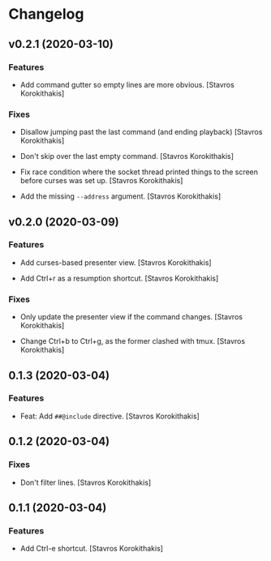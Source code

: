 # Changelog


## v0.2.1 (2020-03-10)

### Features

* Add command gutter so empty lines are more obvious. [Stavros Korokithakis]

### Fixes

* Disallow jumping past the last command (and ending playback) [Stavros Korokithakis]

* Don't skip over the last empty command. [Stavros Korokithakis]

* Fix race condition where the socket thread printed things to the screen before curses was set up. [Stavros Korokithakis]

* Add the missing `--address` argument. [Stavros Korokithakis]


## v0.2.0 (2020-03-09)

### Features

* Add curses-based presenter view. [Stavros Korokithakis]

* Add Ctrl+r as a resumption shortcut. [Stavros Korokithakis]

### Fixes

* Only update the presenter view if the command changes. [Stavros Korokithakis]

* Change Ctrl+b to Ctrl+g, as the former clashed with tmux. [Stavros Korokithakis]


## 0.1.3 (2020-03-04)

### Features

* Feat: Add `##@include` directive. [Stavros Korokithakis]


## 0.1.2 (2020-03-04)

### Fixes

* Don't filter lines. [Stavros Korokithakis]


## 0.1.1 (2020-03-04)

### Features

* Add Ctrl-e shortcut. [Stavros Korokithakis]



